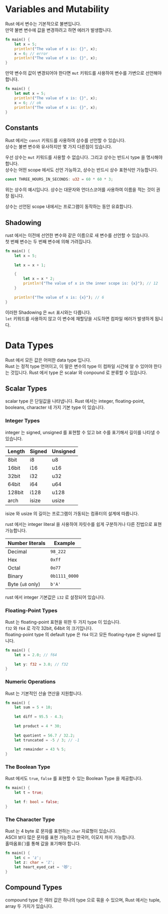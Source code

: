 # Variables and Mutability

Rust 에서 변수는 기본적으로 불변입니다.  
만약 불변 변수에 값을 변경하려고 하면 에러가 발생합니다.

```rust
fn main() {
    let x = 5;
    println!("The value of x is: {}", x);
    x = 6; // error
    println!("The value of x is: {}", x);
}
```

만약 변수의 값이 변경되어야 한다면 `mut` 키워드를 사용하여 변수를 가변으로 선언해야 합니다.

```rust
fn main() {
    let mut x = 5;
    println!("The value of x is: {}", x);
    x = 6; // ok
    println!("The value of x is: {}", x);
}
```

## Constants

Rust 에서는 `const` 키워드를 사용하여 상수를 선언할 수 있습니다.  
상수는 불변 변수와 유사하지만 몇 가지 다른점이 있습니다.  

우선 상수는 `mut` 키워드를 사용할 수 없습니다. 그리고 상수는 반드시 type 을 명시해야 합니다.  
상수는 어떤 scope 에서도 선언 가능하고, 상수는 반드시 상수 표현식만 가능합니다.  

```rust
const THREE_HOURS_IN_SECONDS: u32 = 60 * 60 * 3;
```

위는 상수의 예시입니다. 상수는 대문자와 언더스코어를 사용하여 이름을 적는 것이 권장 됩니다.  

상수는 선언된 scope 내에서는 프로그램이 동작하는 동안 유효합니다.  

## Shadowing

rust 에서는 이전에 선언한 변수와 같은 이름으로 새 변수를 선언할 수 있습니다.  
첫 번째 변수는 두 번째 변수에 의해 가려집니다.  

```rust
fn main() {
    let x = 5;
    
    let x = x + 1;

    {
        let x = x * 2;
        println!("The value of x in the inner scope is: {x}"); // 12
    }
    
    println!("The value of x is: {x}"); // 6
}
```

이러한 Shadowing 은 `mut` 표시와는 다릅니다.  
`let` 키워드를 사용하지 않고 이 변수에 재할당을 시도하면 컴파일 에러가 발생하게 됩니다.  

# Data Types

Rust 에서 모든 값은 어떠한 data type 입니다.  
Rust 는 정적 type 언어이고, 이 말은 변수의 type 이 컴파일 시간에 알 수 있어야 한다는 것입니다.
Rust 에서 type 은 scalar 와 conpound 로 분류할 수 있습니다.

## Scalar Types

scalar type 은 단일값을 나타냅니다. Rust 에서는 integer, floating-point, booleans, character 네 가지 기본 type 이 있습니다.  

### Integer Types

integer 는 signed, unsigned 를 표현할 수 있고 bit 수를 표기해서 길이를 나타낼 수 있습니다.  

| Length | Signed | Unsigned |
|--------|--------|----------|
| 8bit   | i8     | u8       |
| 16bit  | i16    | u16      |
| 32bit  | i32    | u32      |
| 64bit  | i64    | u64      |
| 128bit | i128   | u128     |
| arch   | isize  | usize    |

isize 와 usize 의 길이는 프로그램이 가동되는 컴퓨터의 설계에 따릅니다.  

rust 에서는 integer literal 을 사용하여 자릿수를 쉽게 구분하거나 다른 진법으로 표현 가능합니다.

|Number literals| Example |
|---|---------|
|Decimal| `98_222`  |
|Hex| `0xff`    |
|Octal| `0o77`    |
|Binary| `0b1111_0000` |
|Byte (`u8` only)| `b'A'`   |

rust 에서 integer 기본값은 `i32` 로 설정되어 있습니다.

### Floating-Point Types

Rust 는 floating-point 표현을 위한 두 가지 type 이 있습니다.  
`f32` 와 `f64` 로 각각 32bit, 64bit 의 크기입니다.  
floating-point type 의 default type 은 `f64` 이고 모든 floating-type 은 signed 입니다.  

```rust
fn main() {
    let x = 2.0; // f64
    
    let y: f32 = 3.0; // f32
}
```

### Numeric Operations

Rust 는 기본적인 산술 연산을 지원합니다.  

```rust
fn main() {
    let sum = 5 + 10;
    
    let diff = 95.5 - 4.3;
    
    let product = 4 * 30;
    
    let quotient = 56.7 / 32.2;
    let truncated = -5 / 3; // -1
    
    let remainder = 43 % 5;
}
```

### The Boolean Type

Rust 에서도 `true`, `false` 를 표현할 수 있는 Boolean Type 을 제공합니다.

```rust
fn main() {
    let t = true;
    
    let f: bool = false;
}
```

### The Character Type

Rust 는 4 byte 로 문자를 표현하는 `char` 자료형이 있습니다.  
ASCII 보다 많은 문자를 표현 가능하고 한국어, 이모지 까지 가능합니다.  
홀따옴표(`)를 통해 값을 표기해야 합니다.  

```rust
fn main() {
    let c = 'z';
    let z: char = 'ℤ';
    let heart_eyed_cat = '😻';
}
```

## Compound Types

compound type 은 여러 값은 하나의 type 으로 묶을 수 있으며, Rust 에서는 tuple, array 두 가지가 있습니다.  
